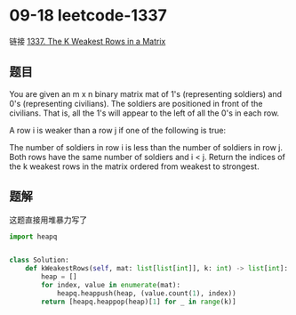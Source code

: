 # 09-18 leetcode-1337

链接 [1337. The K Weakest Rows in a Matrix](https://leetcode.com/problems/the-k-weakest-rows-in-a-matrix/description/)

## 题目

You are given an m x n binary matrix mat of 1's (representing soldiers) and 0's (representing civilians). The soldiers are positioned in front of the civilians. That is, all the 1's will appear to the left of all the 0's in each row.

A row i is weaker than a row j if one of the following is true:

The number of soldiers in row i is less than the number of soldiers in row j.
Both rows have the same number of soldiers and i < j.
Return the indices of the k weakest rows in the matrix ordered from weakest to strongest.

## 题解

这题直接用堆暴力写了

```python
import heapq


class Solution:
    def kWeakestRows(self, mat: list[list[int]], k: int) -> list[int]:
        heap = []
        for index, value in enumerate(mat):
            heapq.heappush(heap, (value.count(1), index))
        return [heapq.heappop(heap)[1] for _ in range(k)]
```
